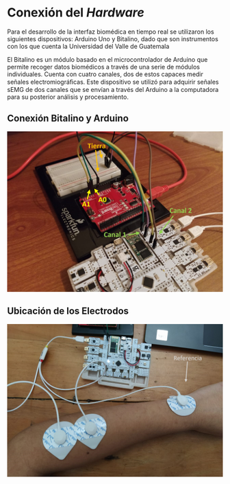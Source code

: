 # Conexión del *Hardware*

Para el desarrollo de la interfaz biomédica en tiempo real se utilizaron los siguientes dispositivos: Arduino Uno y Bitalino, dado que son instrumentos con los que cuenta la Universidad del Valle de Guatemala

El Bitalino es un módulo basado en el microcontrolador de Arduino que permite recoger datos biomédicos a través de una serie de módulos individuales. Cuenta con cuatro canales, dos de estos capaces medir señales electromiográﬁcas. Este dispositivo se utilizó para adquirir señales sEMG de dos canales que se envían a través del Arduino a la computadora para su posterior análisis y procesamiento.

## Conexión Bitalino y Arduino
![arduino](https://github.com/larivera-UVG/Interfaces-Biomedicas/blob/master/EMG/Hardware/Imagenes/arduino.PNG?raw=true)

## Ubicación de los Electrodos
![electrodos](https://github.com/larivera-UVG/Interfaces-Biomedicas/blob/master/EMG/Hardware/Imagenes/electrodos.PNG?raw=true)

